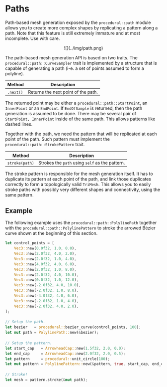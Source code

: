 # Paths

Path-based mesh generation exposed by the `procedural::path` module allows you
to create more complex shapes by replicating a pattern along a path. Note that
this feature is still extremely immature and at most incomplete. Use with care.

<center>
![](../img/path.png)
</center>

The path-based mesh generation API is based on two traits. The
`procedural::path::CurveSampler` trait is implemented by a structure that is
capable of generating a path (i-e. a set of points assumed to form a polyline).


| Method    | Description                         |
| --        | --                                  |
| `.next()` | Returns the next point of the path. |

The returned point may be either a `procedural::path::StartPoint`, an
`InnerPoint` or an `EndPoint`. If `EndOfSample` is returned, then the
path generation is assumed to be done. There may be several pair of
`StartPoint, InnerPoint` inside of the same path. This allows patterns like
dashed lines.


Together with the path, we need the pattern that will be  replicated at each
point of the path. Such pattern must implement the
`procedural::path::StrokePattern` trait.

| Method         | Description                                     |
| --             | --                                              |
| `stroke(path)` | Strokes the `path` using `self` as the pattern. |

The stroke pattern is responsible for the mesh generation itself. It has to
duplicate its pattern at each point of the path, and link those duplicates
correctly to form a topologically valid `TriMesh`. This allows you to easily
stroke paths with possibly very different shapes and connectivity, using the
same pattern.

## Example <span class="d3" onclick="window.open('../src/path.rs')"></span>
The following example uses the `procedural::path::PolylinePath` together with
the `procedural::path::PolylinePattern` to stroke the arrowed Bézier curve
shown at the beginning of this section.

```rust
let control_points = [
    Vec3::new(0.0f32, 1.0, 0.0),
    Vec3::new(2.0f32, 4.0, 2.0),
    Vec3::new(2.0f32, 1.0, 4.0),
    Vec3::new(4.0f32, 4.0, 6.0),
    Vec3::new(2.0f32, 1.0, 8.0),
    Vec3::new(2.0f32, 4.0, 10.0),
    Vec3::new(0.0f32, 1.0, 12.0),
    Vec3::new(-2.0f32, 4.0, 10.0),
    Vec3::new(-2.0f32, 1.0, 8.0),
    Vec3::new(-4.0f32, 4.0, 6.0),
    Vec3::new(-2.0f32, 1.0, 4.0),
    Vec3::new(-2.0f32, 4.0, 2.0),
];

// Setup the path.
let bezier   = procedural::bezier_curve(control_points, 100);
let mut path = PolylinePath::new(&bezier);

// Setup the pattern.
let start_cap   = ArrowheadCap::new(1.5f32, 2.0, 0.0);
let end_cap     = ArrowheadCap::new(2.0f32, 2.0, 0.5);
let pattern     = procedural::unit_circle(100);
let mut pattern = PolylinePattern::new(&pattern, true, start_cap, end_cap);

// Stroke!
let mesh = pattern.stroke(&mut path);
```
